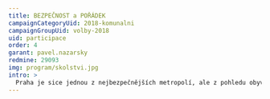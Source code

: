 ```yaml
---
title: BEZPEČNOST a POŘÁDEK  
campaignCategoryUid: 2018-komunalni
campaignGroupUid: volby-2018
uid: participace
order: 4
garant: pavel.nazarsky
redmine: 29093
img: program/skolstvi.jpg
intro: > 
  Praha je sice jednou z nejbezpečnějších metropolí, ale z pohledu obyvatele se jako každá metropole potýká s drobnou kriminalitou a rušením klidu a pořádku. V centru města oboje souvisí s turismem. Turisté jsou jednak sami terčem krádeží a podvodů, na druhé straně jsou to však zejména oni, kdo svým bezohledným chováním obtěžují místní občany a ruší noční klid. Zábavní podniky, pouliční atrakce, ale i provoz mnohých restaurací a barů celkový nepořádek a hluk ještě zvyšují. V poslední době přibyl problém nejzávažnější - rušení nočního klidu v domech, kde jsou byty pronajímány turistům.
---
```


